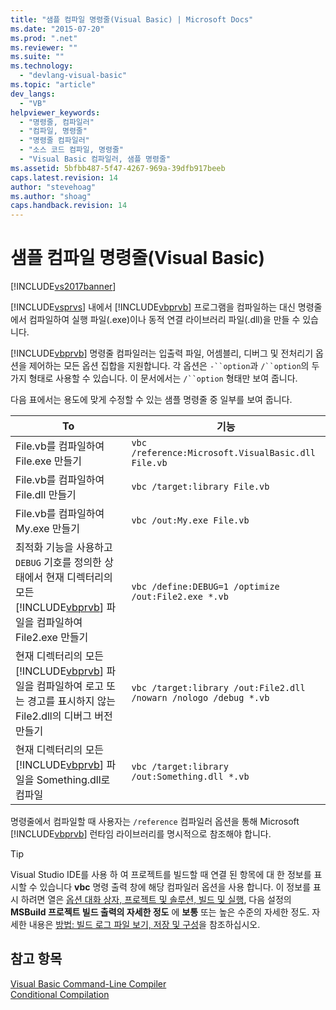 ```yaml
---
title: "샘플 컴파일 명령줄(Visual Basic) | Microsoft Docs"
ms.date: "2015-07-20"
ms.prod: ".net"
ms.reviewer: ""
ms.suite: ""
ms.technology: 
  - "devlang-visual-basic"
ms.topic: "article"
dev_langs: 
  - "VB"
helpviewer_keywords: 
  - "명령줄, 컴파일러"
  - "컴파일, 명령줄"
  - "명령줄 컴파일러"
  - "소스 코드 컴파일, 명령줄"
  - "Visual Basic 컴파일러, 샘플 명령줄"
ms.assetid: 5bfbb487-5f47-4267-969a-39dfb917beeb
caps.latest.revision: 14
author: "stevehoag"
ms.author: "shoag"
caps.handback.revision: 14
---
```

# 샘플 컴파일 명령줄(Visual Basic)
[!INCLUDE[vs2017banner](../../../visual-basic/developing-apps/includes/vs2017banner.md)]

[!INCLUDE[vsprvs](../../../csharp/includes/vsprvs-md.md)] 내에서 [!INCLUDE[vbprvb](../../../csharp/programming-guide/concepts/linq/includes/vbprvb-md.md)] 프로그램을 컴파일하는 대신 명령줄에서 컴파일하여 실행 파일\(.exe\)이나 동적 연결 라이브러리 파일\(.dll\)을 만들 수 있습니다.  
  
 [!INCLUDE[vbprvb](../../../csharp/programming-guide/concepts/linq/includes/vbprvb-md.md)] 명령줄 컴파일러는 입출력 파일, 어셈블리, 디버그 및 전처리기 옵션을 제어하는 모든 옵션 집합을 지원합니다.  각 옵션은 `-``option`과 `/``option`의 두 가지 형태로 사용할 수 있습니다.  이 문서에서는 `/``option` 형태만 보여 줍니다.  
  
 다음 표에서는 용도에 맞게 수정할 수 있는 샘플 명령줄 중 일부를 보여 줍니다.  
  
|To|기능|  
|--------|--------|  
|File.vb를 컴파일하여 File.exe 만들기|`vbc /reference:Microsoft.VisualBasic.dll File.vb`|  
|File.vb를 컴파일하여 File.dll 만들기|`vbc /target:library File.vb`|  
|File.vb를 컴파일하여 My.exe 만들기|`vbc /out:My.exe File.vb`|  
|최적화 기능을 사용하고 `DEBUG` 기호를 정의한 상태에서 현재 디렉터리의 모든 [!INCLUDE[vbprvb](../../../csharp/programming-guide/concepts/linq/includes/vbprvb-md.md)] 파일을 컴파일하여 File2.exe 만들기|`vbc /define:DEBUG=1 /optimize /out:File2.exe *.vb`|  
|현재 디렉터리의 모든 [!INCLUDE[vbprvb](../../../csharp/programming-guide/concepts/linq/includes/vbprvb-md.md)] 파일을 컴파일하여 로고 또는 경고를 표시하지 않는 File2.dll의 디버그 버전 만들기|`vbc /target:library /out:File2.dll /nowarn /nologo /debug *.vb`|  
|현재 디렉터리의 모든 [!INCLUDE[vbprvb](../../../csharp/programming-guide/concepts/linq/includes/vbprvb-md.md)] 파일을 Something.dll로 컴파일|`vbc /target:library /out:Something.dll *.vb`|  
  
 명령줄에서 컴파일할 때 사용자는 `/reference` 컴파일러 옵션을 통해 Microsoft [!INCLUDE[vbprvb](../../../csharp/programming-guide/concepts/linq/includes/vbprvb-md.md)] 런타임 라이브러리를 명시적으로 참조해야 합니다.  
  
> [!TIP]
>  Visual Studio IDE를 사용 하 여 프로젝트를 빌드할 때 연결 된 항목에 대 한 정보를 표시할 수 있습니다 **vbc** 명령 출력 창에 해당 컴파일러 옵션을 사용 합니다.  이 정보를 표시 하려면 열은 [옵션 대화 상자, 프로젝트 및 솔루션, 빌드 및 실행](/visual-studio/ide/reference/options-dialog-box-projects-and-solutions-build-and-run), 다음 설정의  **MSBuild 프로젝트 빌드 출력의 자세한 정도** 에  **보통** 또는 높은 수준의 자세한 정도.  자세한 내용은 [방법: 빌드 로그 파일 보기, 저장 및 구성](../Topic/How%20to:%20View,%20Save,%20and%20Configure%20Build%20Log%20Files.md)을 참조하십시오.  
  
## 참고 항목  
 [Visual Basic Command\-Line Compiler](../../../visual-basic/reference/command-line-compiler/index.md)   
 [Conditional Compilation](../../../visual-basic/programming-guide/program-structure/conditional-compilation.md)